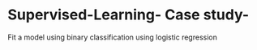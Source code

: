 # Supervised-Learning- Case study-
Fit a model using binary classification using logistic regression
